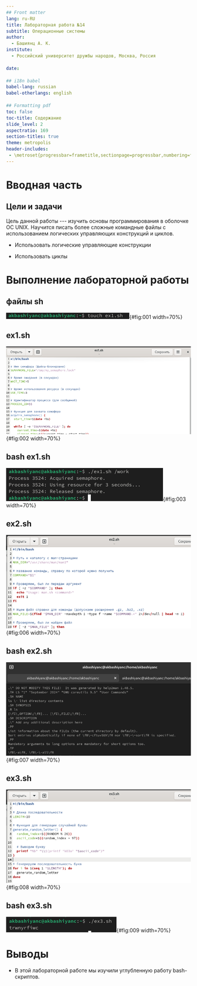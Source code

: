 ```yaml
---
## Front matter
lang: ru-RU
title: Лабораторная работа №14
subtitle: Операционные системы
author:
  - Башиянц А. К.
institute:
  - Российский университет дружбы народов, Москва, Россия

date: 

## i18n babel
babel-lang: russian
babel-otherlangs: english

## Formatting pdf
toc: false
toc-title: Содержание
slide_level: 2
aspectratio: 169
section-titles: true
theme: metropolis
header-includes:
 - \metroset{progressbar=frametitle,sectionpage=progressbar,numbering=fraction}
---
```




# Вводная часть

## Цели и задачи

Цель данной работы --- изучить основы программирования в оболочке ОС UNIX. Научится писать более сложные командные файлы с использованием логических управляющих конструкций и циклов.

* Использовать логические управляющие конструкции

* Использовать циклы

# Выполнение лабораторной работы

## файлы sh

![](image/1.png){#fig:001 width=70%}

## ex1.sh

![](image/2.png){#fig:002 width=70%}

## bash ex1.sh

![](image/3.png){#fig:003 width=70%}

## ex2.sh

![](image/6.png){#fig:006 width=70%}

## bash ex2.sh

![](image/7.png){#fig:007 width=70%}

## ex3.sh

![](image/8.png){#fig:008 width=70%}

## bash ex3.sh

![](image/9.png){#fig:009 width=70%}





# Выводы

- В этой лабораторной работе мы изучили углубленную работу bash-скриптов.
